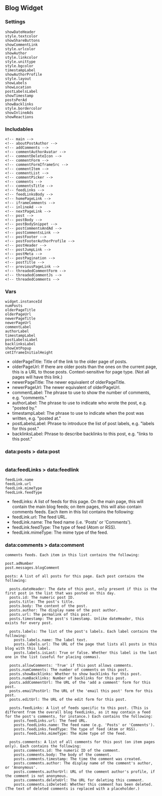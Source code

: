 ## Blog Widget
### Settings
```
showDateHeader
style.textcolor
showShareButtons
showCommentLink
style.urlcolor
showAuthor
style.linkcolor
style.unittype
style.bgcolor
timestampLabel
showAuthorProfile
style.layout
showLabels
showLocation
postLabelsLabel
showTimestamp
postsPerAd
showBacklinks
style.bordercolor
showInlineAds
showReactions
```
### Includables
```
<!-- main -->
<!-- aboutPostAuthor -->
<!-- addComments -->
<!-- commentAuthorAvatar -->
<!-- commentDeleteIcon -->
<!-- commentForm -->
<!-- commentFormIframeSrc -->
<!-- commentItem -->
<!-- commentList -->
<!-- commentPicker -->
<!-- comments -->
<!-- commentsTitle -->
<!-- feedLinks -->
<!-- feedLinksBody -->
<!-- homePageLink -->
<!-- iframeComments -->
<!-- inlineAd -->
<!-- nextPageLink -->
<!-- post -->
<!-- postBody -->
<!-- postBodySnippet -->
<!-- postCommentsAndAd -->
<!-- postCommentsLink -->
<!-- postFooter -->
<!-- postFooterAuthorProfile -->
<!-- postHeader -->
<!-- postJumpLink -->
<!-- postMeta -->
<!-- postPagination -->
<!-- postTitle -->
<!-- previousPageLink -->
<!-- threadedCommentForm -->
<!-- threadedCommentJs -->
<!-- threadedComments -->
```

### Vars
```
widget.instanceId
numPosts
olderPageTitle
olderPageUrl
newerPageTitle
newerPageUrl
commentLabel
authorLabel
timestampLabel
postLabelsLabel
backlinksLabel
showCmtPopup
cmtIframeInitialHeight
```
- olderPageTitle: Title of the link to the older page of posts.
- olderPageUrl: If there are older posts than the ones on the current page, this is a URL to those posts. Context-sensitive for page type. (Not all pages will have this link.)
- newerPageTitle: The newer equivalent of olderPageTitle.
- newerPageUrl: The newer equivalent of olderPageUrl.
- commentLabel: The phrase to use to show the number of comments, e.g. "comments."
- authorLabel: The phrase to use to indicate who wrote the post, e.g. "posted by."
- timestampLabel: The phrase to use to indicate when the post was written, e.g. "posted at."
- postLabelsLabel: Phrase to introduce the list of post labels, e.g. "labels for this post."
- backlinksLabel: Phrase to describe backlinks to this post, e.g. "links to this post."

### data:posts > data:post
```
```
### data:feedLinks > data:feedlink
```
feedLink.name
feedLink.url
feedLink.mimeType
feedLink.feedType
```
- feedLinks: A list of feeds for this page. On the main page, this will contain the main blog feeds; on item pages, this will also contain comments feeds. Each item in this list contains the following:   
- feedLink.url: The feed URL.
- feedLink.name: The feed name (i.e. 'Posts' or 'Comments').
- feedLink.feedType: The type of feed (Atom or RSS).
- feedLink.mimeType: The mime type of the feed.

### data:comments > data:comment
```
comments feeds. Each item in this list contains the following:
```

```
post.adNumber
post.messages.blogComment
```

```
posts: A list of all posts for this page. Each post contains the following:

  posts.dateHeader: The date of this post, only present if this is the first post in the list that was posted on this day.
  posts.id: The numeric post ID.
  posts.title: The post's title.
  posts.body: The content of the post.
  posts.author: The display name of the post author.
  posts.url: The permalink of this post.
  posts.timestamp: The post's timestamp. Unlike dateHeader, this exists for every post.
  
  posts.labels: The list of the post's labels. Each label contains the following:
    posts.labels.name: The label text.
    posts.labels.url: The URL of the page that lists all posts in this blog with this label.
    posts.labels.isLast: True or false. Whether this label is the last one in the list (useful for placing commas).
  
  posts.allowComments: 'True' if this post allows comments.
  posts.numComments: The number of comments on this post.
  posts.showBacklinks: Whether to show backlinks for this post.
  posts.numBacklinks: Number of backlinks for this post.
  posts.addCommentUrl: The URL of the 'add a comment' form for this post.
  posts.emailPostUrl: The URL of the 'email this post' form for this post.
  posts.editUrl: The URL of the edit form for this post.
  
  posts.feedLinks: A list of feeds specific to this post. (This is different from the overall blog feedLinks, as it may contain a feed for the post's comments, for instance.) Each contains the following:
    posts.feedLinks.url: The feed URL.
    posts.feedLinks.name: The feed name (e.g. 'Posts' or 'Comments').
    posts.feedLinks.feedType: The type of feed (Atom or RSS).
    posts.feedLinks.mimeType: The mime type of the feed.
  
  posts.comments: A list of all comments for this post (on item pages only). Each contains the following:
    posts.comments.id: The numeric ID of the comment.
    posts.comments.body: The body of the comment.
    posts.comments.timestamp: The time the comment was created.
    posts.comments.author: The display name of the comment's author, or 'Anonymous'.
    posts.comments.authorUrl: URL of the comment author's profile, if the comment is not anonymous.
    posts.comments.deleteUrl: The URL for deleting this comment.
    posts.comments.isDeleted: Whether this comment has been deleted. (The text of deleted comments is replaced with a placeholder.)
```
